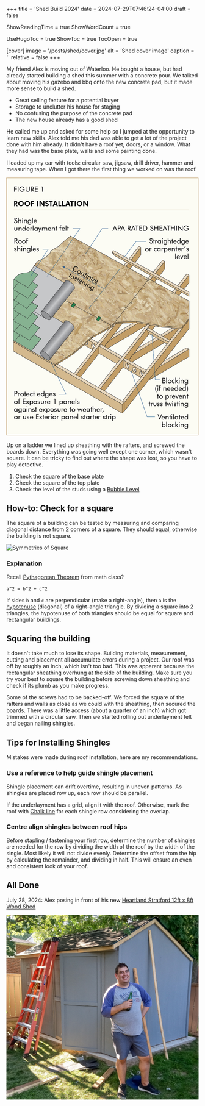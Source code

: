 +++
title = 'Shed Build 2024'
date = 2024-07-29T07:46:24-04:00
draft = false

ShowReadingTime = true
ShowWordCount = true

UseHugoToc = true
ShowToc = true
TocOpen = true

[cover]
image = '/posts/shed/cover.jpg'
alt = 'Shed cover image'
caption = ''
relative = false
+++

My friend Alex is moving out of Waterloo. He bought a house, but had already started building a shed this summer with a concrete pour. We talked about moving his gazebo and bbq onto the new concrete pad, but it made more sense to build a shed.

- Great selling feature for a potential buyer
- Storage to unclutter his house for staging
- No confusing the purpose of the concrete pad
- The new house already has a good shed

He called me up and asked for some help so I jumped at the opportunity to learn new skills. Alex told me his dad was able to get a lot of the project done with him already. It didn't have a roof yet, doors, or a window. What they had was the base plate, walls and some painting done.

I loaded up my car with tools: circular saw, jigsaw, drill driver, hammer and measuring tape. When I got there the first thing we worked on was the roof.

![Roof Installation](./roof-installation.jpg)

Up on a ladder we lined up sheathing with the rafters, and screwed the boards down. Everything was going well except one corner, which wasn't square. It can be tricky to find out where the shape was lost, so you have to play detective.

1. Check the square of the base plate
1. Check the square of the top plate
1. Check the level of the studs using a [Bubble Level](https://en.wikipedia.org/wiki/Spirit_level)

## How-to: Check for a square

The square of a building can be tested by measuring and comparing diagonal distance from 2 corners of a square. They should equal, otherwise the building is not square.

![Symmetries of Square](https://upload.wikimedia.org/wikipedia/commons/1/14/Symmetries_of_square.svg)

### Explanation

Recall [Pythagorean Theorem](https://en.wikipedia.org/wiki/Pythagorean_theorem) from math class?

```
a^2 = b^2 + c^2
```

If sides `b` and `c` are perpendicular (make a right-angle), then `a` is the [hypotenuse](https://en.wikipedia.org/wiki/Hypotenuse) (diagonal) of a right-angle triangle. By dividing a square into 2 triangles, the hypotenuse of both triangles should be equal for square and rectangular buildings.

## Squaring the building

It doesn't take much to lose its shape. Building materials, measurement, cutting and placement all accumulate errors during a project. Our roof was off by roughly an inch, which isn't too bad. This was apparent because the rectangular sheathing overhung at the side of the building. Make sure you try your best to square the building before screwing down sheathing and check if its plumb as you make progress.

Some of the screws had to be backed-off. We forced the square of the rafters and walls as close as we could with the sheathing, then secured the boards. There was a little access (about a quarter of an inch) which got trimmed with a circular saw. Then we started rolling out underlayment felt and began nailing shingles.

## Tips for Installing Shingles

Mistakes were made during roof installation, here are my recommendations.

### Use a reference to help guide shingle placement

Shingle placement can drift overtime, resulting in uneven patterns. As shingles are placed row up, each row should be parallel.

If the underlayment has a grid, align it with the roof. Otherwise, mark the roof with [Chalk line](https://en.wikipedia.org/wiki/Chalk_line) for each shingle row considering the overlap.

### Centre align shingles between roof hips

Before stapling / fastening your first row, determine the number of shingles are needed for the row by dividing the width of the roof by the width of the single. Most likely it will not divide evenly. Determine the offset from the hip by calculating the remainder, and dividing in half. This will ensure an even and consistent look of your roof.

## All Done

July 28, 2024: Alex posing in front of his new [Heartland Stratford 12ft x 8ft Wood Shed](https://www.rona.ca/en/product/heartland-stratford-12-ft-x-8-ft-wood-shed-with-workshop-and-window-182938-30735450)

![July 28, 2024: Alex posing in front of his new shed](./alex-shed.jpg)
